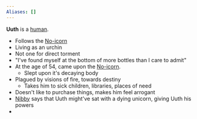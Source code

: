 ```yaml
---
Aliases: []
---
```


**Uuth** is a [human](../../Topics/human.md).

* Follows the [No-icorn](../Non-player%20Charatcters/No-icorn.md)
* Living as an urchin
* Not one for direct torment
* "I've found myself at the bottom of more bottles than I care to admit"
* At the age of 54, came upon the [No-icorn](../Non-player%20Charatcters/No-icorn.md).
	* Slept upon it's decaying body
* Plagued by visions of fire, towards destiny
	* Takes him to sick children, libraries, places of need
* Doesn't like to purchase things, makes him feel arrogant
* [Nibby](../Non-player%20Charatcters/Nibby.md) says that Uuth might've sat with a dying unicorn, giving Uuth his powers
* 